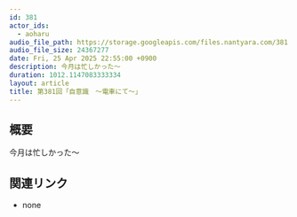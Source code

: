 ```yaml
---
id: 381
actor_ids:
  - aoharu
audio_file_path: https://storage.googleapis.com/files.nantyara.com/381.mp3
audio_file_size: 24367277
date: Fri, 25 Apr 2025 22:55:00 +0900
description: 今月は忙しかった〜
duration: 1012.1147083333334
layout: article
title: 第381回「自意識　〜電車にて〜」
---
```

## 概要

今月は忙しかった〜

## 関連リンク

* none

